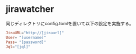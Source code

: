 # jirawatcher

同じディレクトリにconfig.tomlを置いて以下の設定を実施する。

```config.toml
JiraURL="http://[jiraurl]"
User= "[username]"
Pass= "[password]"
Jql="[jql]"
```